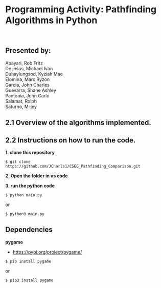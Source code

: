 # Programming Activity: Pathfinding Algorithms in Python
<br/>

## **Presented by:**

Abayari, Rob Fritz <br/>
De jesus, Michael Ivan <br/>
Duhaylungsod, Kyziah Mae <br/>
Elomina, Marc Ryzon <br/>
Garcia, John Charles <br/>
Guevarra, Shane Ashley <br/>
Pantonia, John Carlo <br/>
Salamat, Rolph <br/>
Saturno, M-jey <br/>

## 2.1 Overview of the algorithms implemented.

## 2.2 Instructions on how to run the code. <br/>

**1. clone this repository**


```console 
$ git clone https://github.com/JCharls1/CSEG_Pathfinding_Comparison.git
```

**2. Open the folder in vs code**

**3. run the python code**
```console 
$ python main.py
```
or
```console 
$ python3 main.py
```

## Dependencies


**pygame**<br/>
- https://pypi.org/project/pygame/


```console 
$ pip install pygame
```

or

```console 
$ pip3 install pygame
```
